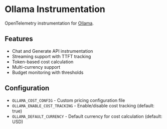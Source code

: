 # Ollama Instrumentation

OpenTelemetry instrumentation for [Ollama](https://github.com/ollama/ollama).

## Features
- Chat and Generate API instrumentation
- Streaming support with TTFT tracking
- Token-based cost calculation
- Multi-currency support
- Budget monitoring with thresholds

## Configuration
- `OLLAMA_COST_CONFIG` - Custom pricing configuration file
- `OLLAMA_ENABLE_COST_TRACKING` - Enable/disable cost tracking (default: true)
- `OLLAMA_DEFAULT_CURRENCY` - Default currency for cost calculation (default: USD)